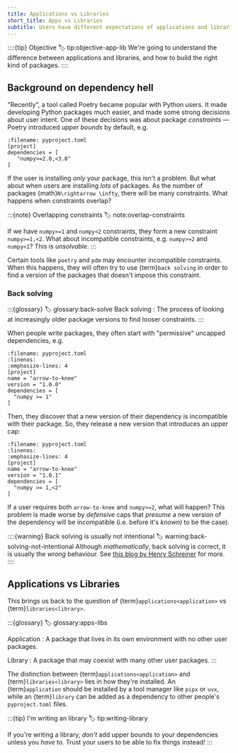 ```yaml
---
title: Applications vs Libraries
short_title: Apps vs Libraries
subtitle: Users have different expectations of applications and libraries.
---
```


::::{tip} Objective
:label: tip:objective-app-lib
We're going to understand the difference between applications and libraries, and how to build the right kind of packages.
::::

## Background on dependency hell

"Recently", a tool called Poetry became popular with Python users. It made developing Python packages much easier, and made some strong decisions about user intent. One of these decisions was about package _constraints_ — Poetry introduced _upper bounds_ by default, e.g.

```{code} toml
:filename: pyproject.toml
[project]
dependencies = [
   "numpy>=2.0,<3.0"
]
```

If the user is installing _only_ your package, this isn't a problem. But what about when users are installing _lots_ of packages. As the number of packages {math}`N\rightarrow \infty`, there will be many constraints. What happens when constraints overlap?

:::{note} Overlapping constraints
:label: note:overlap-constraints

If we have `numpy>=1` and `numpy<2` constraints, they form a new constraint `numpy>=1,<2`. What about incompatible constraints, e.g. `numpy>=2` and `numpy<1`? This is _unsolvable_.
:::

Certain tools like `poetry` and `pdm` may encounter incompatible constraints. When this happens, they will often try to use {term}`back solving` in order to find a version of the packages that doesn't impose this constraint.

### Back solving

:::{glossary}
:label: glossary:back-solve
Back solving
: The process of looking at increasingly older package versions to find looser constraints.
:::

When people write packages, they often start with "permissive" uncapped dependencies, e.g.

```{code} toml
:filename: pyproject.toml
:linenos:
:emphasize-lines: 4
[project]
name = "arrow-to-knee"
version = "1.0.0"
dependencies = [
  "numpy >= 1"
]
```

Then, they discover that a new version of their dependency is incompatible with their package. So, they release a new version that introduces an upper cap:

```{code} toml
:filename: pyproject.toml
:linenos:
:emphasize-lines: 4
[project]
name = "arrow-to-knee"
version = "1.0.1"
dependencies = [
  "numpy >= 1,<2"
]
```

If a user requires both `arrow-to-knee` and `numpy>=2`, what will happen? This problem is made worse by _defensive_ caps that _presume_ a new version of the dependency will be incompatible (i.e. before it's _known)_ to be the case).

::::{warning} Back solving is usually not intentional
:label: warning:back-solving-not-intentional
Although _mathematically_, back solving is correct, it is usually the _wrong_ behaviour. See [this blog by Henry Schreiner](https://iscinumpy.dev/post/bound-version-constraints/#backsolving-is-usually-wrong) for more.
::::

## Applications vs Libraries

This brings us back to the question of {term}`applications<application>` vs {term}`libraries<library>`.

:::{glossary}
:label: glossary:apps-libs

Application
: A package that lives in its own environment with no other user packages.

Library
: A package that may coexist with many other user packages.
:::

The distinction between {term}`applications<application>` and {term}`libraries<library>` lies in how they're installed. An {term}`application` should be installed by a tool manager like `pipx` or `uvx`, while an {term}`library` can be added as a dependency to other people's `pyproject.toml` files.

:::{tip} I'm writing an library
:label: tip:writing-library

If you're writing a library, _don't_ add upper bounds to your dependencies unless you _have_ to. Trust your users to be able to fix things instead!
:::
